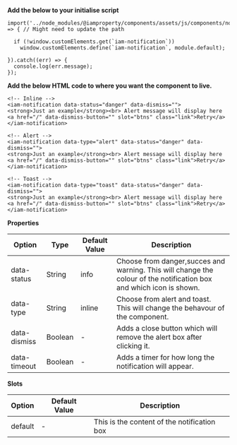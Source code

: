 **Add the below to your initialise script**

```
import('../node_modules/@iamproperty/components/assets/js/components/notification/notification.component.min').then(module => { // Might need to update the path

  if (!window.customElements.get(`iam-notification`))
    window.customElements.define(`iam-notification`, module.default);

}).catch((err) => {
  console.log(err.message);
});
```

**Add the below HTML code to where you want the component to live.**

```
<!-- Inline -->
<iam-notification data-status="danger" data-dismiss="">
<strong>Just an example</strong><br> Alert message will display here <a href="/" data-dismiss-button="" slot="btns" class="link">Retry</a>
</iam-notification>

<!-- Alert -->
<iam-notification data-type="alert" data-status="danger" data-dismiss="">
<strong>Just an example</strong><br> Alert message will display here <a href="/" data-dismiss-button="" slot="btns" class="link">Retry</a>
</iam-notification>

<!-- Toast -->
<iam-notification data-type="toast" data-status="danger" data-dismiss="">
<strong>Just an example</strong><br> Alert message will display here <a href="/" data-dismiss-button="" slot="btns" class="link">Retry</a>
</iam-notification>

```

**Properties**

| Option       | Type    | Default Value | Description                                                                                                         |
| ------------ | ------- | ------------- | ------------------------------------------------------------------------------------------------------------------- |
| data-status  | String  | info          | Choose from danger,succes and warning. This will change the colour of the notification box and which icon is shown. |
| data-type    | String  | inline        | Choose from alert and toast. This will change the behavour of the component.                                        |
| data-dismiss | Boolean | -             | Adds a close button which will remove the alert box after clicking it.                                              |
| data-timeout | Boolean | -             | Adds a timer for how long the notification will appear.                                                             |

**Slots**

| Option  | Default Value | Description                                 |
| ------- | ------------- | ------------------------------------------- |
| default | -             | This is the content of the notification box |
